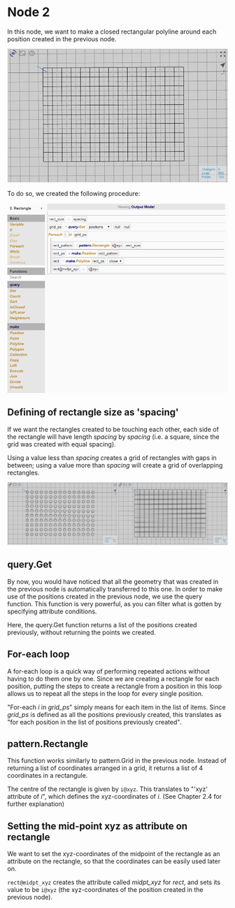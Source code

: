 # Node 2

In this node, we want to make a closed rectangular polyline around each position created in the previous node. 

![Result](./imgs/6.2.3-node2-endresult.png)

To do so, we created the following procedure:

![Procedure](./imgs/6.2.3-node2-procedure.png)

## Defining of rectangle size as 'spacing'

If we want the rectangles created to be touching each other, each side of the rectangle will have length *spacing* by *spacing* (i.e. a square, since the grid was created with equal spacing). 

Using a value less than *spacing* creates a grid of rectangles with gaps in between; using a value more than *spacing* will create a grid of overlapping rectangles. 

![Varied lengths](./imgs/6.2.3-node2-spacing.png)

## query.Get

By now, you would have noticed that all the geometry that was created in the previous node is automatically transferred to this one. In order to make use of the positions created in the previous node, we use the query function. This function is very powerful, as you can filter what is gotten by specifying attribute conditions. 

Here, the query.Get function returns a list of the positions created previously, without returning the points we created. 

## For-each loop

A for-each loop is a quick way of performing repeated actions without having to do them one by one. Since we are creating a rectangle for each position, putting the steps to create a rectangle from a position in this loop allows us to repeat all the steps in the loop for every single position. 

"For-each *i* in *grid_ps*" simply means for each item in the list of items. Since *grid_ps* is defined as all the positions previously created, this translates as "for each position in the list of positions previously created".

## pattern.Rectangle

This function works similarly to pattern.Grid in the previous node. Instead of returning a list of coordinates arranged in a grid, it returns a list of 4 coordinates in a rectangule. 

The centre of the rectangle is given by `i@xyz`. This translates to "'xyz' attribute of *i*", which defines the xyz-coordinates of *i*. (See Chapter 2.4 for further explanation)

## Setting the mid-point xyz as attribute on rectangle

We want to set the xyz-coordinates of the midpoint of the rectangle as an attribute on the rectangle, so that the coordinates can be easily used later on. 

`rect@midpt_xyz` creates the attribute called *midpt_xyz* for *rect*, and sets its value to be `i@xyz` (the xyz-coordinates of the position created in the previous node).